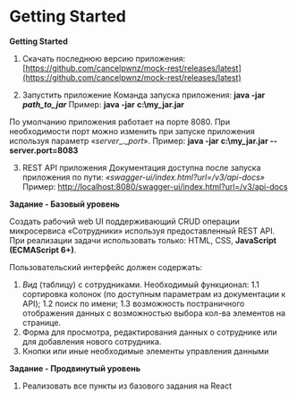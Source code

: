 # Getting Started  

**Getting Started**

1. Скачать последнюю версию приложения:
[https://github.com/cancelpwnz/mock-rest/releases/latest](https://github.com/cancelpwnz/mock-rest/releases/latest)

2. Запустить приложение
Команда запуска приложения: **java -jar _path_to_jar_**
Пример: **java -jar** ‪**c:\my_jar.jar**

По умолчанию приложения работает на порте 8080. При необходимости порт можно изменить при запуске приложения используя параметр «_server__.__port_».
Пример: **java -jar** ‪**c:\my_jar.jar --server.port=8083**

3. REST  API  приложения
Документация доступна после запуска приложения  по пути:
_«swagger-ui/index.html?url=/v3/api-docs»_
Пример: [http://localhost:8080/swagger-ui/index.html?url=/v3/api-docs](http://localhost:8080/swagger-ui/index.html?url=/v3/api-docs)


**Задание - Базовый уровень**

Создать рабочий web  UI  поддерживающий CRUD операции микросервиса «Сотрудники» используя предоставленный REST  API. 
При реализации задачи использовать только: HTML, CSS, **JavaScript (ECMAScript 6+)**.

Пользовательский интерфейс должен содержать:
1. _Вид_ (таблицу) с сотрудниками. Необходимый функционал:
 1.1 сортировка колонок (по доступным параметрам из документации к API);
 1.2 поиск по имени;
 1.3 возможность постраничного отображения данных с возможностью выбора кол-ва элементов на странице.
3. Форма для просмотра, редактирования данных о сотруднике или для добавления нового сотрудника.
4. Кнопки или иные необходимые элементы управления данными

**Задание - Продвинутый уровень**
1) Реализовать все пункты из базового задания на React
